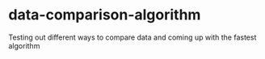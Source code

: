 # data-comparison-algorithm
Testing out different ways to compare data and coming up with the fastest algorithm
